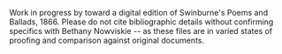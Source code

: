 Work in progress by toward a digital edition of Swinburne's Poems and Ballads, 1866.  Please do not cite bibliographic details without confirming specifics with Bethany Nowviskie -- as these files are in varied states of proofing and comparison against original documents.

